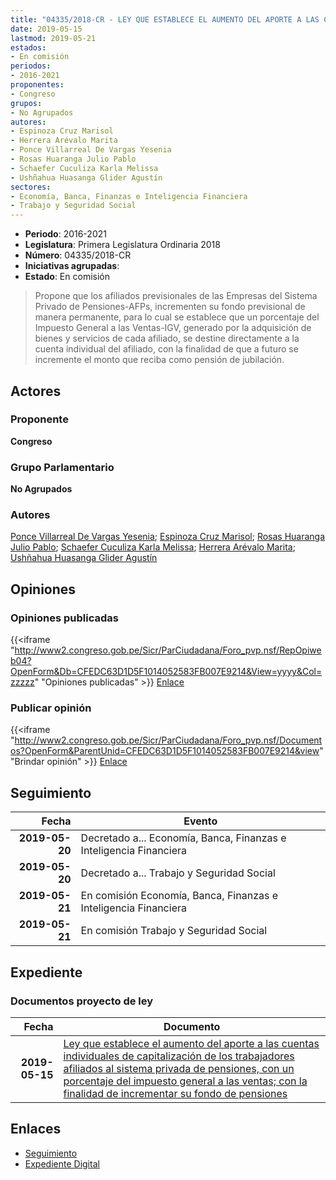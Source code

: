 ```yaml
---
title: "04335/2018-CR - LEY QUE ESTABLECE EL AUMENTO DEL APORTE A LAS CUENTAS INDIVIDUALES DE CAPITALIZACIÓN DE LOS TRABAJADORES AFILIADOS AL SISTEMA PRIVADO DE PENSIONES, CON UN PORCENTAJE DEL IMPUESTO GENERAL A LAS VENTAS, CON LA FINALIDAD DE INCREMENTAR SU FONDO DE PENSIONES"
date: 2019-05-15
lastmod: 2019-05-21
estados:
- En comisión
periodos:
- 2016-2021
proponentes:
- Congreso
grupos:
- No Agrupados
autores:
- Espinoza Cruz Marisol
- Herrera Arévalo Marita
- Ponce Villarreal De Vargas Yesenia
- Rosas Huaranga Julio Pablo
- Schaefer Cuculiza Karla Melissa
- Ushñahua Huasanga Glider Agustín
sectores:
- Economía, Banca, Finanzas e Inteligencia Financiera
- Trabajo y Seguridad Social
---
```

- **Periodo**: 2016-2021
- **Legislatura**: Primera Legislatura Ordinaria 2018
- **Número**: 04335/2018-CR
- **Iniciativas agrupadas**: 
- **Estado**: En comisión

> Propone que los afiliados previsionales de las Empresas del Sistema Privado de Pensiones-AFPs, incrementen su fondo previsional de manera permanente, para lo cual se establece que un porcentaje del Impuesto General a las Ventas-IGV, generado por la adquisición de bienes y servicios de cada afiliado, se destine directamente a la cuenta individual del afiliado, con la finalidad de que a futuro se incremente el monto que reciba como pensión de jubilación.


## Actores

### Proponente

**Congreso**

### Grupo Parlamentario

**No Agrupados**

### Autores

[Ponce Villarreal De Vargas Yesenia](mailto:mailto:yponce@congreso.gob.pe); [Espinoza Cruz Marisol](mailto:mailto:mespinozac@congreso.gob.pe); [Rosas Huaranga Julio Pablo](mailto:mailto:jrosas@congreso.gob.pe); [Schaefer Cuculiza Karla Melissa](mailto:mailto:kschaefer@congreso.gob.pe); [Herrera Arévalo Marita](mailto:mailto:mherrera@congreso.gob.pe); [Ushñahua Huasanga Glider Agustín](mailto:mailto:gushnahua@congreso.gob.pe)

## Opiniones

### Opiniones publicadas

{{<iframe "http://www2.congreso.gob.pe/Sicr/ParCiudadana/Foro_pvp.nsf/RepOpiweb04?OpenForm&Db=CFEDC63D1D5F1014052583FB007E9214&View=yyyy&Col=zzzzz" "Opiniones publicadas" >}}
[Enlace](http://www2.congreso.gob.pe/Sicr/ParCiudadana/Foro_pvp.nsf/RepOpiweb04?OpenForm&Db=CFEDC63D1D5F1014052583FB007E9214&View=yyyy&Col=zzzzz)

### Publicar opinión

{{<iframe "http://www2.congreso.gob.pe/Sicr/ParCiudadana/Foro_pvp.nsf/Documentos?OpenForm&ParentUnid=CFEDC63D1D5F1014052583FB007E9214&view" "Brindar opinión" >}}
[Enlace](http://www2.congreso.gob.pe/Sicr/ParCiudadana/Foro_pvp.nsf/Documentos?OpenForm&ParentUnid=CFEDC63D1D5F1014052583FB007E9214&view)


## Seguimiento

| Fecha | Evento |
|------:|--------|
| **2019-05-20** | Decretado a... Economía, Banca, Finanzas e Inteligencia Financiera |
| **2019-05-20** | Decretado a... Trabajo y Seguridad Social |
| **2019-05-21** | En comisión Economía, Banca, Finanzas e Inteligencia Financiera |
| **2019-05-21** | En comisión Trabajo y Seguridad Social |

## Expediente

### Documentos proyecto de ley

| Fecha | Documento |
|------:|-----------|
| **2019-05-15** | [Ley que establece el aumento del aporte a las cuentas individuales de capitalización de los trabajadores afiliados al sistema privada de pensiones, con un porcentaje del impuesto general a las ventas; con la finalidad de incrementar su fondo de pensiones](http://www.leyes.congreso.gob.pe/Documentos/2016_2021/Proyectos_de_Ley_y_de_Resoluciones_Legislativas/PL0433520190515.pdf) |

## Enlaces

- [Seguimiento](http://www2.congreso.gob.pe/Sicr/TraDocEstProc/CLProLey2016.nsf/f7fff46988ca05b1052578e100829cc7/a73a17a494e9a47f052583fb00815f61?OpenDocument)
- [Expediente Digital](http://www2.congreso.gob.pe/Sicr/TraDocEstProc/Expvirt_2011.nsf/visbusqptramdoc1621/04335?opendocument)

